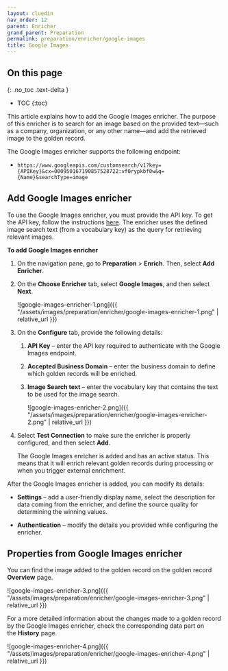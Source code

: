 ```yaml
---
layout: cluedin
nav_order: 12
parent: Enricher
grand_parent: Preparation
permalink: preparation/enricher/google-images
title: Google Images
---
```

## On this page
{: .no_toc .text-delta }
- TOC
{:toc}

This article explains how to add the Google Images enricher. The purpose of this enricher is to search for an image based on the provided text—such as a company, organization, or any other name—and add the retrieved image to the golden record.

The Google Images enricher supports the following endpoint:

- `https://www.googleapis.com/customsearch/v1?key={APIKey}&cx=000950167190857528722:vf0rypkbf0w&q={Name}&searchType=image`

## Add Google Images enricher

To use the Google Images enricher, you must provide the API key. To get the API key, follow the instructions [here](https://cloud.google.com/docs/authentication/api-keys#create). The enricher uses the defined image search text (from a vocabulary key) as the query for retrieving relevant images.

**To add Google Images enricher**

1. On the navigation pane, go to **Preparation** > **Enrich**. Then, select **Add Enricher**.

1. On the **Choose Enricher** tab, select **Google Images**, and then select **Next**.

    ![google-images-enricher-1.png]({{ "/assets/images/preparation/enricher/google-images-enricher-1.png" | relative_url }})

1. On the **Configure** tab, provide the following details:

    1. **API Key** – enter the API key required to authenticate with the Google Images endpoint.

    1. **Accepted Business Domain** – enter the business domain to define which golden records will be enriched.

    1. **Image Search text** – enter the vocabulary key that contains the text to be used for the image search.

        ![google-images-enricher-2.png]({{ "/assets/images/preparation/enricher/google-images-enricher-2.png" | relative_url }})

1. Select **Test Connection** to make sure the enricher is properly configured, and then select **Add**.

    The Google Images enricher is added and has an active status. This means that it will enrich relevant golden records during processing or when you trigger external enrichment.

After the Google Images enricher is added, you can modify its details:

- **Settings** – add a user-friendly display name, select the description for data coming from the enricher, and define the source quality for determining the winning values.

- **Authentication** – modify the details you provided while configuring the enricher.

## Properties from Google Images enricher

You can find the image added to the golden record on the golden record **Overview** page.

![google-images-enricher-3.png]({{ "/assets/images/preparation/enricher/google-images-enricher-3.png" | relative_url }})

For a more detailed information about the changes made to a golden record by the Google Images enricher, check the corresponding data part on the **History** page.

![google-images-enricher-4.png]({{ "/assets/images/preparation/enricher/google-images-enricher-4.png" | relative_url }})